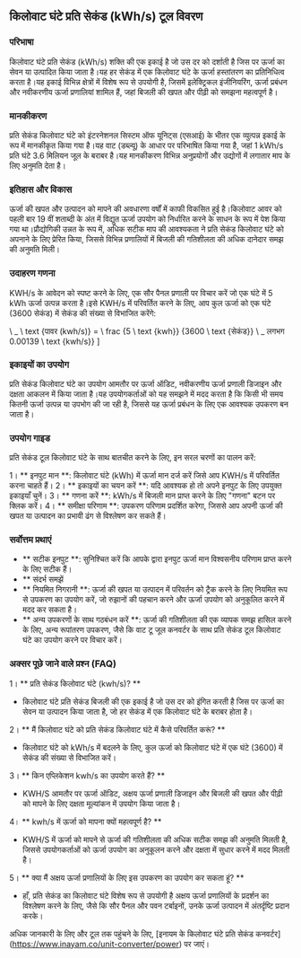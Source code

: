 ## किलोवाट घंटे प्रति सेकंड (kWh/s) टूल विवरण

### परिभाषा
किलोवाट घंटे प्रति सेकंड (kWh/s) शक्ति की एक इकाई है जो उस दर को दर्शाती है जिस पर ऊर्जा का सेवन या उत्पादित किया जाता है।यह हर सेकंड में एक किलोवाट घंटे के ऊर्जा हस्तांतरण का प्रतिनिधित्व करता है।यह इकाई विभिन्न क्षेत्रों में विशेष रूप से उपयोगी है, जिसमें इलेक्ट्रिकल इंजीनियरिंग, ऊर्जा प्रबंधन और नवीकरणीय ऊर्जा प्रणालियां शामिल हैं, जहां बिजली की खपत और पीढ़ी को समझना महत्वपूर्ण है।

### मानकीकरण
प्रति सेकंड किलोवाट घंटे को इंटरनेशनल सिस्टम ऑफ यूनिट्स (एसआई) के भीतर एक व्युत्पन्न इकाई के रूप में मानकीकृत किया गया है।यह वाट (डब्ल्यू) के आधार पर परिभाषित किया गया है, जहां 1 kWh/s प्रति घंटे 3.6 मिलियन जूल के बराबर है।यह मानकीकरण विभिन्न अनुप्रयोगों और उद्योगों में लगातार माप के लिए अनुमति देता है।

### इतिहास और विकास
ऊर्जा की खपत और उत्पादन को मापने की अवधारणा वर्षों में काफी विकसित हुई है।किलोवाट आवर को पहली बार 19 वीं शताब्दी के अंत में विद्युत ऊर्जा उपयोग को निर्धारित करने के साधन के रूप में पेश किया गया था।प्रौद्योगिकी उन्नत के रूप में, अधिक सटीक माप की आवश्यकता ने प्रति सेकंड किलोवाट घंटे को अपनाने के लिए प्रेरित किया, जिससे विभिन्न प्रणालियों में बिजली की गतिशीलता की अधिक दानेदार समझ की अनुमति मिली।

### उदाहरण गणना
KWH/s के आवेदन को स्पष्ट करने के लिए, एक सौर पैनल प्रणाली पर विचार करें जो एक घंटे में 5 kWh ऊर्जा उत्पन्न करता है।इसे KWH/s में परिवर्तित करने के लिए, आप कुल ऊर्जा को एक घंटे (3600 सेकंड) में सेकंड की संख्या से विभाजित करेंगे:

\ _
\ text {पावर (kwh/s)} = \ frac {5 \ text {kwh}} {3600 \ text {सेकंड}} \ _ लगभग 0.00139 \ text {kwh/s}}
\]

### इकाइयों का उपयोग
प्रति सेकंड किलोवाट घंटे का उपयोग आमतौर पर ऊर्जा ऑडिट, नवीकरणीय ऊर्जा प्रणाली डिजाइन और दक्षता आकलन में किया जाता है।यह उपयोगकर्ताओं को यह समझने में मदद करता है कि किसी भी समय कितनी ऊर्जा उत्पन्न या उपभोग की जा रही है, जिससे यह ऊर्जा प्रबंधन के लिए एक आवश्यक उपकरण बन जाता है।

### उपयोग गाइड
प्रति सेकंड टूल किलोवाट घंटे के साथ बातचीत करने के लिए, इन सरल चरणों का पालन करें:

1। ** इनपुट मान **: किलोवाट घंटे (kWh) में ऊर्जा मान दर्ज करें जिसे आप KWH/s में परिवर्तित करना चाहते हैं।
2। ** इकाइयों का चयन करें **: यदि आवश्यक हो तो अपने इनपुट के लिए उपयुक्त इकाइयाँ चुनें।
3। ** गणना करें **: kWh/s में बिजली मान प्राप्त करने के लिए "गणना" बटन पर क्लिक करें।
4। ** समीक्षा परिणाम **: उपकरण परिणाम प्रदर्शित करेगा, जिससे आप अपनी ऊर्जा की खपत या उत्पादन का प्रभावी ढंग से विश्लेषण कर सकते हैं।

### सर्वोत्तम प्रथाएं
- ** सटीक इनपुट **: सुनिश्चित करें कि आपके द्वारा इनपुट ऊर्जा मान विश्वसनीय परिणाम प्राप्त करने के लिए सटीक हैं।
- ** संदर्भ समझें
- ** नियमित निगरानी **: ऊर्जा की खपत या उत्पादन में परिवर्तन को ट्रैक करने के लिए नियमित रूप से उपकरण का उपयोग करें, जो रुझानों की पहचान करने और ऊर्जा उपयोग को अनुकूलित करने में मदद कर सकता है।
- ** अन्य उपकरणों के साथ गठबंधन करें **: ऊर्जा की गतिशीलता की एक व्यापक समझ हासिल करने के लिए, अन्य रूपांतरण उपकरण, जैसे कि वाट टू जूल कनवर्टर के साथ प्रति सेकंड टूल किलोवाट घंटे का उपयोग करने पर विचार करें।

### अक्सर पूछे जाने वाले प्रश्न (FAQ)

1। ** प्रति सेकंड किलोवाट घंटे (kwh/s)? **
- किलोवाट घंटे प्रति सेकंड बिजली की एक इकाई है जो उस दर को इंगित करती है जिस पर ऊर्जा का सेवन या उत्पादन किया जाता है, जो हर सेकंड में एक किलोवाट घंटे के बराबर होता है।

2। ** मैं किलोवाट घंटे को प्रति सेकंड किलोवाट घंटे में कैसे परिवर्तित करूं? **
- किलोवाट घंटे को kWh/s में बदलने के लिए, कुल ऊर्जा को किलोवाट घंटे में एक घंटे (3600) में सेकंड की संख्या से विभाजित करें।

3। ** किन एप्लिकेशन kwh/s का उपयोग करते हैं? **
- KWH/S आमतौर पर ऊर्जा ऑडिट, अक्षय ऊर्जा प्रणाली डिजाइन और बिजली की खपत और पीढ़ी को मापने के लिए दक्षता मूल्यांकन में उपयोग किया जाता है।

4। ** kwh/s में ऊर्जा को मापना क्यों महत्वपूर्ण है? **
- KWH/S में ऊर्जा को मापने से ऊर्जा की गतिशीलता की अधिक सटीक समझ की अनुमति मिलती है, जिससे उपयोगकर्ताओं को ऊर्जा उपयोग का अनुकूलन करने और दक्षता में सुधार करने में मदद मिलती है।

5। ** क्या मैं अक्षय ऊर्जा प्रणालियों के लिए इस उपकरण का उपयोग कर सकता हूं? **
- हाँ, प्रति सेकंड का किलोवाट घंटे विशेष रूप से उपयोगी है अक्षय ऊर्जा प्रणालियों के प्रदर्शन का विश्लेषण करने के लिए, जैसे कि सौर पैनल और पवन टर्बाइनों, उनके ऊर्जा उत्पादन में अंतर्दृष्टि प्रदान करके।

अधिक जानकारी के लिए और टूल तक पहुंचने के लिए, [इनायम के किलोवाट घंटे प्रति सेकंड कनवर्टर] (https://www.inayam.co/unit-converter/power) पर जाएं।